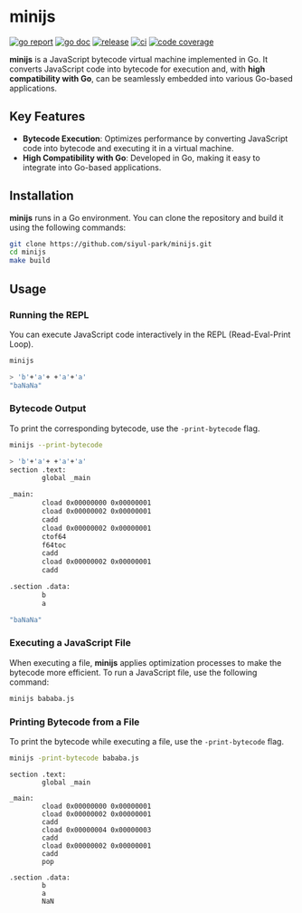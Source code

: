 # minijs

[![go report][go_report_img]][go_report_url]
[![go doc][go_doc_img]][go_doc_url]
[![release][repo_releases_img]][repo_releases_url]
[![ci][repo_ci_img]][repo_ci_url]
[![code coverage][go_code_coverage_img]][go_code_coverage_url]

**minijs** is a JavaScript bytecode virtual machine implemented in Go. It converts JavaScript code into bytecode for execution and, with **high compatibility with Go**, can be seamlessly embedded into various Go-based applications.

## **Key Features**

- **Bytecode Execution**: Optimizes performance by converting JavaScript code into bytecode and executing it in a virtual machine.
- **High Compatibility with Go**: Developed in Go, making it easy to integrate into Go-based applications.

## **Installation**

**minijs** runs in a Go environment. You can clone the repository and build it using the following commands:

```bash
git clone https://github.com/siyul-park/minijs.git  
cd minijs  
make build  
```

## **Usage**

### **Running the REPL**

You can execute JavaScript code interactively in the REPL (Read-Eval-Print Loop).

```bash
minijs  
```

```bash
> 'b'+'a'+ +'a'+'a'  
"baNaNa"  
```

### **Bytecode Output**

To print the corresponding bytecode, use the `-print-bytecode` flag.

```bash
minijs --print-bytecode  
```

```bash
> 'b'+'a'+ +'a'+'a'  
section .text:  
        global _main  

_main:  
        cload 0x00000000 0x00000001  
        cload 0x00000002 0x00000001  
        cadd  
        cload 0x00000002 0x00000001  
        ctof64  
        f64toc  
        cadd  
        cload 0x00000002 0x00000001  
        cadd  

.section .data:  
        b  
        a  

"baNaNa"  
```

### **Executing a JavaScript File**

When executing a file, **minijs** applies optimization processes to make the bytecode more efficient. To run a JavaScript file, use the following command:

```bash
minijs bababa.js  
```

### **Printing Bytecode from a File**

To print the bytecode while executing a file, use the `-print-bytecode` flag.

```bash
minijs -print-bytecode bababa.js  
```

```text
section .text:  
        global _main  

_main:  
        cload 0x00000000 0x00000001  
        cload 0x00000002 0x00000001  
        cadd  
        cload 0x00000004 0x00000003  
        cadd  
        cload 0x00000002 0x00000001  
        cadd  
        pop  

.section .data:  
        b  
        a  
        NaN  
```

<!-- Go -->

[go_download_url]: https://golang.org/dl/
[go_version_img]: https://img.shields.io/badge/Go-1.21+-00ADD8?style=for-the-badge&logo=go
[go_code_coverage_img]: https://codecov.io/gh/siyul-park/minijs/graph/badge.svg?token=quEl9AbBcW
[go_code_coverage_url]: https://codecov.io/gh/siyul-park/minijs
[go_report_img]: https://goreportcard.com/badge/github.com/siyul-park/minijs
[go_report_url]: https://goreportcard.com/report/github.com/siyul-park/minijs
[go_doc_img]: https://godoc.org/github.com/siyul-park/minijs?status.svg
[go_doc_url]: https://godoc.org/github.com/siyul-park/minijs

<!-- Repository -->

[repo_url]: https://github.com/siyul-park/minijs
[repo_issues_url]: https://github.com/siyul-park/minijs/issues
[repo_pull_request_url]: https://github.com/siyul-park/minijs/pulls
[repo_discussions_url]: https://github.com/siyul-park/minijs/discussions
[repo_releases_img]: https://img.shields.io/github/release/siyul-park/minijs.svg
[repo_releases_url]: https://github.com/siyul-park/minijs/releases
[repo_wiki_url]: https://github.com/siyul-park/minijs/wiki
[repo_wiki_img]: https://img.shields.io/badge/docs-wiki_page-blue?style=for-the-badge&logo=none
[repo_wiki_faq_url]: https://github.com/siyul-park/minijs/wiki/FAQ
[repo_ci_img]: https://github.com/siyul-park/minijs/actions/workflows/ci.yml/badge.svg
[repo_ci_url]: https://github.com/siyul-park/minijs/actions/workflows/ci.yml